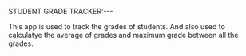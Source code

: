 STUDENT GRADE TRACKER:---

This app is used to track the grades of students. And also used to calculatye the average of grades and maximum grade between all the grades.

